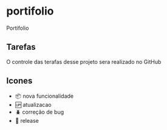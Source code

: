 # portifolio
Portifolio

## Tarefas 

O controle das terafas desse projeto sera realizado no GitHub

## Icones

- :package: nova funcionalidade
- :up: atualizacao
- :beetle: correção de bug
- :checkered_flag: release